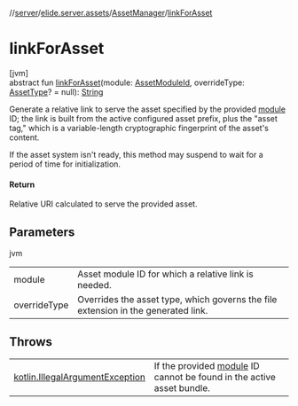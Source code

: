 //[server](../../../index.md)/[elide.server.assets](../index.md)/[AssetManager](index.md)/[linkForAsset](link-for-asset.md)

# linkForAsset

[jvm]\
abstract fun [linkForAsset](link-for-asset.md)(module: [AssetModuleId](../../elide.server/index.md#-803173189%2FClasslikes%2F-1343588467), overrideType: [AssetType](../-asset-type/index.md)? = null): [String](https://kotlinlang.org/api/latest/jvm/stdlib/kotlin/-string/index.html)

Generate a relative link to serve the asset specified by the provided [module](link-for-asset.md) ID; the link is built from the active configured asset prefix, plus the &quot;asset tag,&quot; which is a variable-length cryptographic fingerprint of the asset's content.

If the asset system isn't ready, this method may suspend to wait for a period of time for initialization.

#### Return

Relative URI calculated to serve the provided asset.

## Parameters

jvm

| | |
|---|---|
| module | Asset module ID for which a relative link is needed. |
| overrideType | Overrides the asset type, which governs the file extension in the generated link. |

## Throws

| | |
|---|---|
| [kotlin.IllegalArgumentException](https://kotlinlang.org/api/latest/jvm/stdlib/kotlin/-illegal-argument-exception/index.html) | If the provided [module](link-for-asset.md) ID cannot be found in the active asset bundle. |
